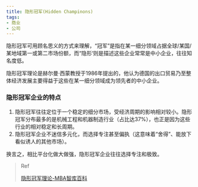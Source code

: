 ```yaml
---
title: 隐形冠军(Hidden Champinons)
tags:
- 商业
- 公司
---
```


隐形冠军可用顾名思义的方式来理解，“冠军”是指在某一细分领域占据全球/某国/某地域第一或第二市场份额，而“隐形‘则是描述这些企业常常是中小企业，往往知名度低。

<!-- more -->

隐形冠军理论是赫尔曼·西蒙教授于1986年提出的，他认为德国的出口贸易乃至整体经济发展主要得益于这些在某一细分领域成为领先者的中小企业。


### 隐形冠军企业的特点

1. 隐形冠军往往定位于一个稳定的细分市场，受经济周期的影响相对较小。隐形冠军分布最多的是机械工程和机器制造行业（占比达37%），也正是因为这些行业的相对稳定和长周期。
2. 隐形冠军企业不迷信多元化，而选择专注甚至偏执（这意味着“舍得”、能放下看似诱人的其他市场）。

换言之，相比平台化做大做强，隐形冠军企业往往选择专注和极致。

> Ref
> 
> [隐形冠军理论-MBA智库百科](http://wiki.mbalib.com/wiki/%E9%9A%90%E5%BD%A2%E5%86%A0%E5%86%9B%E7%90%86%E8%AE%BA)
